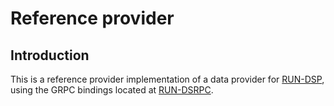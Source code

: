 <!--
 Copyright 2024 go-dataspace
 
 Licensed under the Apache License, Version 2.0 (the "License");
 you may not use this file except in compliance with the License.
 You may obtain a copy of the License at
 
     https://www.apache.org/licenses/LICENSE-2.0
 
 Unless required by applicable law or agreed to in writing, software
 distributed under the License is distributed on an "AS IS" BASIS,
 WITHOUT WARRANTIES OR CONDITIONS OF ANY KIND, either express or implied.
 See the License for the specific language governing permissions and
 limitations under the License.
-->

# Reference provider

## Introduction

This is a reference provider implementation of a data provider for [RUN-DSP](https://github.com/go-dataspace/run-dsp/),
using the GRPC bindings located at [RUN-DSRPC](https://github.com/go-dataspace/run-dsrpc).
